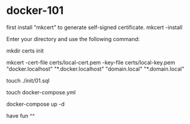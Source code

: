 # docker-101

first install "mkcert" to generate self-signed certificate.
mkcert -install


Enter your directory and use the following command:
<p>mkdir certs init<p>
mkcert -cert-file certs/local-cert.pem -key-file certs/local-key.pem "docker.localhost" "*.docker.localhost" "domain.local" "*.domain.local"

touch ./init/01.sql

touch docker-compose.yml

docker-compose up -d 


have fun ^^
